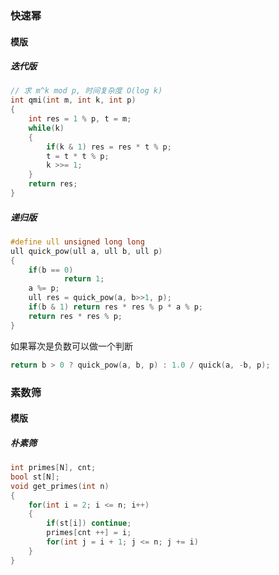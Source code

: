 ### 快速幂

#### 模版

##### 迭代版

```c++
// 求 m^k mod p, 时间复杂度 O(log k)
int qmi(int m, int k, int p)
{
    int res = 1 % p, t = m;
    while(k)
    {
        if(k & 1) res = res * t % p;
        t = t * t % p;
        k >>= 1;
    }
    return res;
}
```

##### 递归版

```c++
#define ull unsigned long long
ull quick_pow(ull a, ull b, ull p)
{
    if(b == 0)
        	return 1;
   	a %= p;
    ull res = quick_pow(a, b>>1, p);
    if(b & 1) return res * res % p * a % p;
   	return res * res % p;
}
```

如果幂次是负数可以做一个判断

```c++
return b > 0 ? quick_pow(a, b, p) : 1.0 / quick(a, -b, p);
```



### 素数筛

#### 模版

##### 朴素筛

```c++
int primes[N], cnt;
bool st[N];
void get_primes(int n)
{
    for(int i = 2; i <= n; i++)
    {
        if(st[i]) continue;
        primes[cnt ++] = i;
        for(int j = i + 1; j <= n; j += i)
    }
}
```

